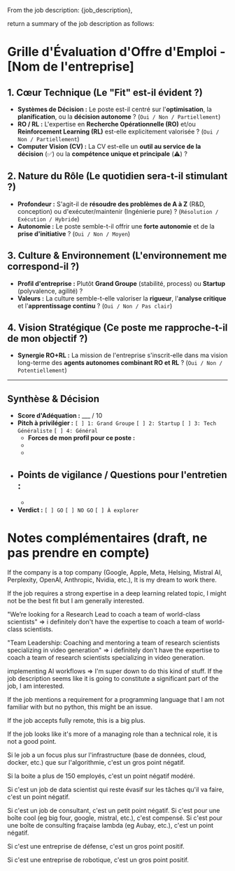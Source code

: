 From the job description: {job_description}, 

return a summary of the job description as follows:

# Grille d'Évaluation d'Offre d'Emploi - [Nom de l'entreprise]

## 1. Cœur Technique (Le "Fit" est-il évident ?)
- **Systèmes de Décision :** Le poste est-il centré sur l'**optimisation**, la **planification**, ou la **décision autonome** ? (`Oui / Non / Partiellement`)
- **RO / RL :** L'expertise en **Recherche Opérationnelle (RO)** et/ou **Reinforcement Learning (RL)** est-elle explicitement valorisée ? (`Oui / Non / Partiellement`)
- **Computer Vision (CV) :** La CV est-elle un **outil au service de la décision** (✅) ou la **compétence unique et principale** (⚠️) ?
## 2. Nature du Rôle (Le quotidien sera-t-il stimulant ?)
- **Profondeur :** S'agit-il de **résoudre des problèmes de A à Z** (R&D, conception) ou d'exécuter/maintenir (Ingénierie pure) ? (`Résolution / Exécution / Hybride`)
- **Autonomie :** Le poste semble-t-il offrir une **forte autonomie** et de la **prise d'initiative** ? (`Oui / Non / Moyen`)
## 3. Culture & Environnement (L'environnement me correspond-il ?)
- **Profil d'entreprise :** Plutôt **Grand Groupe** (stabilité, process) ou **Startup** (polyvalence, agilité) ?
- **Valeurs :** La culture semble-t-elle valoriser la **rigueur**, l'**analyse critique** et l'**apprentissage continu** ? (`Oui / Non / Pas clair`)
## 4. Vision Stratégique (Ce poste me rapproche-t-il de mon objectif ?)
- **Synergie RO+RL :** La mission de l'entreprise s'inscrit-elle dans ma vision long-terme des **agents autonomes combinant RO et RL** ? (`Oui / Non / Potentiellement`)
    
---
## Synthèse & Décision
- **Score d'Adéquation :** ___ / 10
- **Pitch à privilégier :** `[ ] 1: Grand Groupe` `[ ] 2: Startup` `[ ] 3: Tech Généraliste` `[ ] 4: Général`
    - **Forces de mon profil pour ce poste :** 
	* 
	* 
- **Points de vigilance / Questions pour l'entretien :**
	-
    -
- **Verdict :** `[ ] GO` `[ ] NO GO` `[ ] À explorer`

# Notes complémentaires (draft, ne pas prendre en compte)

If the company is a top company (Google, Apple, Meta, Helsing, Mistral AI, Perplexity, OpenAI, Anthropic, Nvidia, etc.), It is my dream to work there.

If the job requires a strong expertise in a deep learning related topic, I might not be the best fit but I am generally interested.

"We’re looking for a Research Lead to coach a team of world-class scientists" => i definitely don't have the expertise to coach a team of world-class scientists.

"Team Leadership: Coaching and mentoring a team of research scientists specializing in video generation" => i definitely don't have the expertise to coach a team of research scientists specializing in video generation.

implementing AI workflows => I'm super down to do this kind of stuff. If the job description seems like it is going to constitute a significant part of the job, I am interested.

If the job mentions a requirement for a programming language that I am not familiar with but no python, this might be an issue.

If the job accepts fully remote, this is a big plus.

If the job looks like it's more of a managing role than a technical role, it is not a good point.

Si le job a un focus plus sur l'infrastructure (base de données, cloud, docker, etc.) que sur l'algorithmie, c'est un gros point négatif.

Si la boite a plus de 150 employés, c'est un point négatif modéré. 

Si c'est un job de data scientist qui reste évasif sur les tâches qu'il va faire, c'est un point négatif.

Si c'est un job de consultant, c'est un petit point négatif. Si c'est pour une boîte cool (eg big four, google, mistral, etc.), c'est compensé. Si c'est pour une boîte de consulting fraçaise lambda (eg Aubay, etc.), c'est un point négatif.

Si c'est une entreprise de défense, c'est un gros point positif.

Si c'est une entreprise de robotique, c'est un gros point positif.
